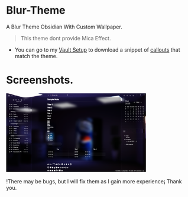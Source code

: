 # Blur-Theme
A Blur Theme Obsidian With Custom Wallpaper. 
> This theme dont provide Mica Effect.
> 
- You can go to my [Vault Setup](https://github.com/Jawuj/Obsidian-Vault-Setup.) to download a snippet of [callouts](https://github.com/Jawuj/Obsidian-Vault-Setup./tree/main/Blur%20Theme%20CSS%20Files) that match the theme.

# Screenshots.

<img src="https://raw.githubusercontent.com/Jawuj/Blur-Theme/refs/heads/main/Screenshots/Screenshot1.png" width="75%"/>

!There may be bugs, but I will fix them as I gain more experience¡ Thank you.
